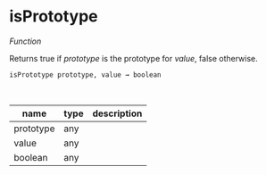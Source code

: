 # isPrototype

_Function_

Returns true if _prototype_ is the prototype for _value_, false otherwise.

<pre><code>isPrototype prototype, value &rarr; boolean</code></pre>
<br>

| name | type | description |
|------|------|-------------|
|prototype|any||
|value|any||
|boolean|any||


